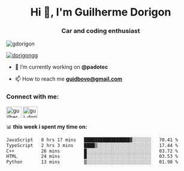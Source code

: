 <h1 align="center">Hi 👋, I'm Guilherme Dorigon</h1>
<h3 align="center">Car and coding enthusiast</h3>

<p align="left"> <img src="https://komarev.com/ghpvc/?username=gdorigon&label=Profile%20views&color=0e75b6&style=flat" alt="gdorigon" /> </p>

<p align="left"> <a href="https://twitter.com/dorigongg" target="blank"><img src="https://img.shields.io/twitter/follow/dorigongg?logo=twitter&style=for-the-badge" alt="dorigongg" /></a> </p>

- 🔭 I’m currently working on **@padotec**

- 📫 How to reach me **guidbovo@gmail.com**

<h3 align="left">Connect with me:</h3>
<p align="left">

<a href="https://linkedin.com/in/guilherme dorigon" target="blank"><img align="center" src="https://raw.githubusercontent.com/rahuldkjain/github-profile-readme-generator/master/src/images/icons/Social/linked-in-alt.svg" alt="guilherme dorigon" height="30" width="40" /></a>
<a href="https://instagram.com/gui_dorigon" target="blank"><img align="center" src="https://raw.githubusercontent.com/rahuldkjain/github-profile-readme-generator/master/src/images/icons/Social/instagram.svg" alt="gui_dorigon" height="30" width="40" /></a>
</p>

📊 **this week i spent my time on:**

<!--START_SECTION:waka-->

```txt
JavaScript   8 hrs 17 mins   █████████████████▓░░░░░░░   70.41 %
TypeScript   2 hrs 3 mins    ████▒░░░░░░░░░░░░░░░░░░░░   17.44 %
C++          26 mins         █░░░░░░░░░░░░░░░░░░░░░░░░   03.72 %
HTML         24 mins         █░░░░░░░░░░░░░░░░░░░░░░░░   03.53 %
Python       13 mins         ▒░░░░░░░░░░░░░░░░░░░░░░░░   01.98 %
```

<!--END_SECTION:waka-->


